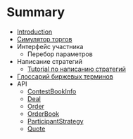 # Summary

* [Introduction](README.md)
* [Симулятор торгов](docs/simulator.md)
* Интерфейс участника
   * Перебор параметров
* Написание стратегий
   * [Tutorial по написанию стратегий](docs/strategy_tutorial.md)
* [Глоссарий биржевых терминов](docs/exchange_terms.md)
* API
   * [ContestBookInfo](api/ContestBookInfo.md)
   * [Deal](api/Deal.md)
   * [Order](api/Order.md)
   * [OrderBook](api/OrderBook.md)
   * [ParticipantStrategy](api/ParticipantStrategy.md)
   * [Quote](api/Quote.md)


